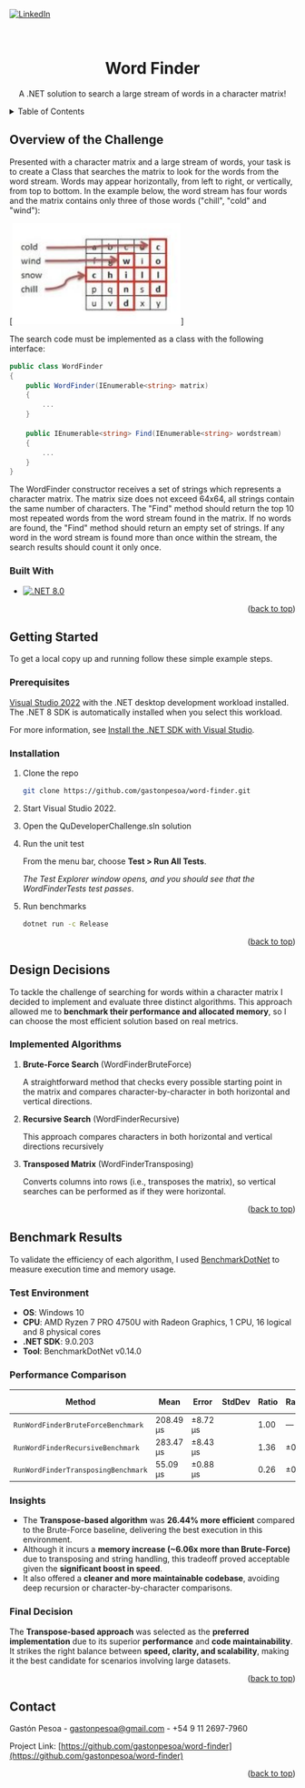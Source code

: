<a id="readme-top"></a>

[![LinkedIn][linkedin-shield]][linkedin-url]

<!-- PROJECT LOGO -->
<br />
<div align="center">
  <h1 align="center">Word Finder</h1>
  <p align="center">
    A .NET solution to search a large stream of words in a character matrix!
  </p>
</div>

<!-- TABLE OF CONTENTS -->
<details>
  <summary>Table of Contents</summary>
  <ol>
    <li>
      <a href="#overview-of-the-challenge">Overview of the Challenge</a>
      <ul>
        <li><a href="#built-with">Built With</a></li>
      </ul>
    </li>
    <li>
      <a href="#getting-started">Getting Started</a>
      <ul>
        <li><a href="#prerequisites">Prerequisites</a></li>
        <li><a href="#installation">Installation</a></li>
      </ul>
    </li>
    <li>
      <a href="#design-decisions">Design Decisions</a>
      <ul>
        <li><a href="#implemented-algorithms">Implemented Algorithms</a></li>
      </ul>
    </li>
    <li>
      <a href="#benchmark-results">Benchmark Results</a>
      <ul>
        <li><a href="#test-environment">Test Environment</a></li>
        <li><a href="#performance-comparison">Performance Comparison</a></li>
        <li><a href="#insights">Insights</a></li>
        <li><a href="#final-decision">Final Decision</a></li>
      </ul>
    </li>
    <li><a href="#contact">Contact</a></li>
  </ol>
</details>






## Overview of the Challenge

Presented with a character matrix and a large stream of words, your task is to create a Class that searches the matrix to look for the words from the word stream. Words may appear horizontally, from left to right, or vertically, from top to bottom. In the example below, the word stream has four words and the matrix contains only three of those words ("chill", "cold" and "wind"):

[![Product Name Screen Shot][product-screenshot]]

The search code must be implemented as a class with the following interface:

```cs
public class WordFinder
{
    public WordFinder(IEnumerable<string> matrix) 
    {
        ...
    }

    public IEnumerable<string> Find(IEnumerable<string> wordstream)
    { 
        ...
    }
}
```

The WordFinder constructor receives a set of strings which represents a character matrix. The matrix size does not exceed 64x64, all strings contain the same number of characters. The "Find" method should return the top 10 most repeated words from the word stream found in the matrix. If no words are found, the "Find" method should return an empty set of strings. If any word in the word stream is found more than once within the stream, the search results should count it only once.



### Built With

* [![.NET 8.0][dotnet-shield]][dotnet-url]

<p align="right">(<a href="#readme-top">back to top</a>)</p>





## Getting Started

To get a local copy up and running follow these simple example steps.


### Prerequisites

[Visual Studio 2022](https://visualstudio.microsoft.com/downloads/?utm_medium=microsoft&utm_source=learn.microsoft.com&utm_campaign=inline+link&utm_content=download+vs2022) with the .NET desktop development workload installed. The .NET 8 SDK is automatically installed when you select this workload.

For more information, see [Install the .NET SDK with Visual Studio](https://learn.microsoft.com/en-us/dotnet/core/install/windows#install-with-visual-studio).





### Installation

1. Clone the repo
   ```sh
   git clone https://github.com/gastonpesoa/word-finder.git
   ```
3. Start Visual Studio 2022.
  
4. Open the QuDeveloperChallenge.sln solution

5. Run the unit test

    From the menu bar, choose **Test > Run All Tests**. 

    *The Test Explorer window opens, and you should see that the WordFinderTests test passes*.

6. Run benchmarks
    ```sh
    dotnet run -c Release
    ```


<p align="right">(<a href="#readme-top">back to top</a>)</p>





## Design Decisions

To tackle the challenge of searching for words within a character matrix I decided to implement and evaluate three distinct algorithms. This approach allowed me to **benchmark their performance and allocated memory**, so I can choose the most efficient solution based on real metrics.




### Implemented Algorithms
1. **Brute-Force Search** (WordFinderBruteForce)

    A straightforward method that checks every possible starting point in the matrix and compares character-by-character in both horizontal and vertical directions.

2. **Recursive Search** (WordFinderRecursive)

    This approach compares characters in both horizontal and vertical directions recursively

3. **Transposed Matrix** (WordFinderTransposing)

    Converts columns into rows (i.e., transposes the matrix), so vertical searches can be performed as if they were horizontal.

<p align="right">(<a href="#readme-top">back to top</a>)</p>

<!-- BENCHMARK RESULTS -->
## Benchmark Results 

To validate the efficiency of each algorithm, I used [BenchmarkDotNet](https://benchmarkdotnet.org/) to measure execution time and memory usage.

### Test Environment

* **OS**: Windows 10
* **CPU**: AMD Ryzen 7 PRO 4750U with Radeon Graphics, 1 CPU, 16 logical and 8 physical cores
* **.NET SDK**: 9.0.203
* **Tool**: BenchmarkDotNet v0.14.0

### Performance Comparison

| Method                              | Mean      | Error    | StdDev | Ratio | RatioSD | Gen0    | Allocated | Alloc Ratio |
| ----------------------------------- | --------- | -------- | ------ | ----- | ------- | ------- | --------- | ----------- |
| `RunWordFinderBruteForceBenchmark`  | 208.49 μs | ±8.72 μs |        | 1.00  | —       | 1.7090  | 3.76 KB   | 1.00        |
| `RunWordFinderRecursiveBenchmark`   | 283.47 μs | ±8.43 μs |        | 1.36  | ±0.07   | 1.4648  | 3.76 KB   | 1.00        |
| `RunWordFinderTransposingBenchmark` | 55.09 μs  | ±0.88 μs |        | 0.26  | ±0.01   | 11.1084 | 22.78 KB  | 6.06        |

### Insights

* The **Transpose-based algorithm** was **26.44% more efficient** compared to the Brute-Force baseline, delivering the best execution in this environment.
* Although it incurs a **memory increase (\~6.06x more than Brute-Force)** due to transposing and string handling, this tradeoff proved acceptable given the **significant boost in speed**.
* It also offered a **cleaner and more maintainable codebase**, avoiding deep recursion or character-by-character comparisons.

### Final Decision

The **Transpose-based approach** was selected as the **preferred implementation** due to its superior **performance** and **code maintainability**. It strikes the right balance between **speed, clarity, and scalability**, making it the best candidate for  scenarios involving large datasets.


<p align="right">(<a href="#readme-top">back to top</a>)</p>



<!-- CONTACT -->
## Contact

Gastón Pesoa - gastonpesoa@gmail.com - +54 9 11 2697-7960

Project Link: [https://github.com/gastonpesoa/word-finder](https://github.com/gastonpesoa/word-finder)

<p align="right">(<a href="#readme-top">back to top</a>)</p>




<!-- MARKDOWN LINKS & IMAGES -->

[forks-shield]: https://img.shields.io/github/forks/gastonpesoa/word-finder.svg?style=for-the-badge
[forks-url]: https://github.com/gastonpesoa/word-finder/network/members
[stars-shield]: https://img.shields.io/github/stars/gastonpesoa/word-finder.svg?style=for-the-badge
[stars-url]: https://github.com/gastonpesoa/word-finder/stargazers
[linkedin-shield]: https://img.shields.io/badge/-LinkedIn-black.svg?style=for-the-badge&logo=linkedin&colorB=555
[linkedin-url]: https://www.linkedin.com/in/gast%C3%B3n-pesoa-24a1b6164/

[product-screenshot]: images/screenshot.png
[dotnet-shield]: https://img.shields.io/badge/-.NET%208.0-blueviolet?logo=dotnet
[dotnet-url]: https://dotnet.microsoft.com/es-es/
